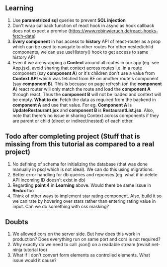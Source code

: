## Learning
1. Use **parametrized sql** queries to prevent **SQL injection**
2. Don't wrap callback function of react hook in async as hook callback does not expect a promise (https://www.robinwieruch.de/react-hooks-fetch-data)
3. **Every component** in <Route component=...> has access to **history** API of react-router as a prop which can be used to navigate to other routes 
   For other nested/child components, we can use useHistory() hook to get access to same history API
4. Even if we are wrapping a **Context** around all routes in our app (eg. see App.jsx), avoid sharing that context across routes i.e. in a route component (say **component A**) or it's children don't use a value from **Context API** which was fetched from BE on another route's component (say **component B**). This is becuase on page refresh (on the **component A**) react router will only match the route and load the **component A** through react. Thus the **component B** will not be loaded and context will be empty. **What to do**: Fetch the data as required from the backend in **component A** and use that value. For eg. **Component A** is **UpdateRestaurant.jsx** and **component B** is **RestaurantList.jsx**. Also, note that there's no issue in sharing Context across components if they are parent or child (direct or indirect/nested) of each other.

## Todo after completing project (Stuff that is missing from this tutorial as compared to a real project)
1. No defining of schema for initializing the database (that was done manually in psql which is not ideal). We can do this using migrations.
2. Better error handling for db queries and reponses (eg. what if in delete API incoming ID doesn't exist in db)
3. Regarding **point 4** in **Learning** above. Would there be same issue in **Redux** too
4. Think of other ways to implement star rating component. Also, build it so we can rate by hovering over stars rather than entering rating value in input. Can we do something with css masking?

## Doubts
1. We allowed cors on the server side. But how does this work in production? Does everything run on same port and cors is not required?
2. Why exactly do we need to call .json() on a readable stream (revisit net-ninja tutorial too)
3. What if I don't convert form elements as controlled elements. What issue would it cause?